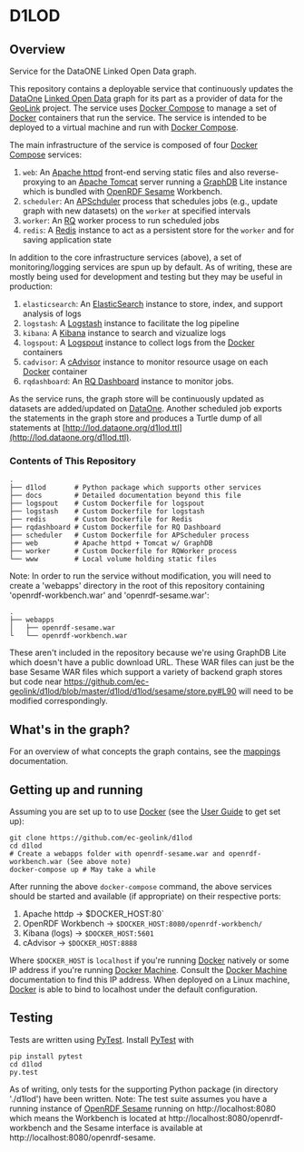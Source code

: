 # D1LOD
## Overview
Service for the DataONE Linked Open Data graph.

This repository contains a deployable service that continuously updates the [DataOne](https://www.dataone.org/) [Linked Open Data](http://linkeddata.org/) graph for its part as a provider of data for the [GeoLink](http://www.geolink.org/) project. The service uses [Docker Compose](https://docs.docker.com/compose/) to manage a set of [Docker](https://www.docker.com/) containers that run the service. The service is intended to be deployed to a virtual machine and run with [Docker Compose](https://docs.docker.com/compose/).

The main infrastructure of the service is composed of four [Docker Compose](https://docs.docker.com/compose/) services:

1. `web`: An [Apache httpd](https://httpd.apache.org/) front-end serving static files and also reverse-proxying to an [Apache Tomcat](http://tomcat.apache.org/) server running a [GraphDB](http://graphdb.ontotext.com/display/GraphDB6/Home) Lite instance which is bundled with [OpenRDF Sesame](http://rdf4j.org) Workbench.
2. `scheduler`: An [APSchduler](https://apscheduler.readthedocs.org) process that schedules jobs (e.g., update graph with new datasets) on the `worker` at specified intervals
3. `worker`: An [RQ](http://python-rq.org/) worker process to run scheduled jobs
4. `redis`: A [Redis](http://redis.io) instance to act as a persistent store for the `worker` and for saving application state

In addition to the core infrastructure services (above), a set of monitoring/logging services are spun up by default. As of writing, these are mostly being used for development and testing but they may be useful in production:

1. `elasticsearch`: An [ElasticSearch](https://www.elastic.co/products/elasticsearch) instance to store, index, and support analysis of logs
2. `logstash`: A [Logstash](https://www.elastic.co/products/logstash) instance to facilitate the log pipeline
3. `kibana`: A [Kibana](https://www.elastic.co/products/kibana) instance to search and vizualize logs
4. `logspout`: A [Logspout](https://github.com/gliderlabs/logspout) instance to collect logs from the [Docker](https://www.docker.com/) containers
5. `cadvisor`: A [cAdvisor](https://github.com/google/cadvisor) instance to monitor resource usage on each [Docker](https://www.docker.com/) container
6. `rqdashboard`: An [RQ Dashboard](https://github.com/nvie/rq-dashboard) instance to monitor jobs.

As the service runs, the graph store will be continuously updated as datasets are added/updated on [DataOne](https://www.dataone.org/). Another scheduled job exports the statements in the graph store and produces a Turtle dump of all statements at [http://lod.dataone.org/d1lod.ttl](http://lod.dataone.org/d1lod.ttl).

### Contents of This Repository

```
.
├── d1lod       # Python package which supports other services
├── docs        # Detailed documentation beyond this file
├── logspout    # Custom Dockerfile for logspout
├── logstash    # Custom Dockerfile for logstash
├── redis       # Custom Dockerfile for Redis
├── rqdashboard # Custom Dockerfile for RQ Dashboard
├── scheduler   # Custom Dockerfile for APScheduler process
├── web         # Apache httpd + Tomcat w/ GraphDB
├── worker      # Custom Dockerfile for RQWorker process
└── www         # Local volume holding static files
```

Note: In order to run the service without modification, you will need to create a 'webapps' directory in the root of this repository containing 'openrdf-workbench.war' and 'openrdf-sesame.war':

```
.
├── webapps
│   ├── openrdf-sesame.war
└   └── openrdf-workbench.war
```

These aren't included in the repository because we're using GraphDB Lite which doesn't have a public download URL. These WAR files can just be the base Sesame WAR files which support a variety of backend graph stores but code near https://github.com/ec-geolink/d1lod/blob/master/d1lod/d1lod/sesame/store.py#L90 will need to be modified correspondingly.


## What's in the graph?

For an overview of what concepts the graph contains, see the [mappings](/docs/mappings.md) documentation.


## Getting up and running

Assuming you are set up to to use [Docker](https://www.docker.com/) (see the [User Guide](https://docs.docker.com/engine/userguide/) to get set up):

```
git clone https://github.com/ec-geolink/d1lod
cd d1lod
# Create a webapps folder with openrdf-sesame.war and openrdf-workbench.war (See above note)
docker-compose up # May take a while
```

After running the above `docker-compose` command, the above services should be started and available (if appropriate) on their respective ports:
1. Apache httdp → $DOCKER_HOST:80`
2. OpenRDF Workbench → `$DOCKER_HOST:8080/openrdf-workbench/`
3. Kibana (logs) → `$DOCKER_HOST:5601`
4. cAdvisor → `$DOCKER_HOST:8888`

Where `$DOCKER_HOST` is `localhost` if you're running [Docker](https://www.docker.com/) natively or some IP address if you're running [Docker Machine](https://docs.docker.com/machine/). Consult the [Docker Machine](https://docs.docker.com/machine/) documentation to find this IP address. When deployed on a Linux machine, [Docker](https://www.docker.com/) is able to bind to localhost under the default configuration.


## Testing

Tests are written using [PyTest](http://pytest.org/latest/). Install [PyTest](http://pytest.org/latest/) with

```
pip install pytest
cd d1lod
py.test
```

As of writing, only tests for the supporting Python package (in directory './d1lod') have been written.
Note: The test suite assumes you have a running instance of [OpenRDF Sesame](http://rdf4j.org) running on http://localhost:8080 which means the Workbench is located at http://localhost:8080/openrdf-workbench and the Sesame interface is available at http://localhost:8080/openrdf-sesame.
